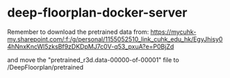 # deep-floorplan-docker-server
Remember to download the pretrained data from: https://mycuhk-my.sharepoint.com/:f:/g/personal/1155052510_link_cuhk_edu_hk/EgyJhisy04hNnxKncWl5zksBf9zDKDpMJ7c0V-q53_pxuA?e=P0BjZd

and move the "pretrained_r3d.data-00000-of-00001" file to /DeepFloorplan/pretrained